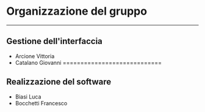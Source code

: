 # Organizzazione del gruppo
----------------------------
## Gestione dell'interfaccia
* Arcione Vittoria
* Catalano Giovanni
============================
## Realizzazione del software
* Biasi Luca
* Bocchetti Francesco
